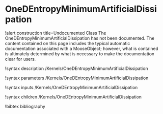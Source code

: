 <!-- MOOSE Documentation Stub: Remove this when content is added. -->

# OneDEntropyMinimumArtificialDissipation

!alert construction title=Undocumented Class
The OneDEntropyMinimumArtificialDissipation has not been documented. The content contained on this page includes the
typical automatic documentation associated with a MooseObject; however, what is contained is
ultimately determined by what is necessary to make the documentation clear for users.

!syntax description /Kernels/OneDEntropyMinimumArtificialDissipation

!syntax parameters /Kernels/OneDEntropyMinimumArtificialDissipation

!syntax inputs /Kernels/OneDEntropyMinimumArtificialDissipation

!syntax children /Kernels/OneDEntropyMinimumArtificialDissipation

!bibtex bibliography
